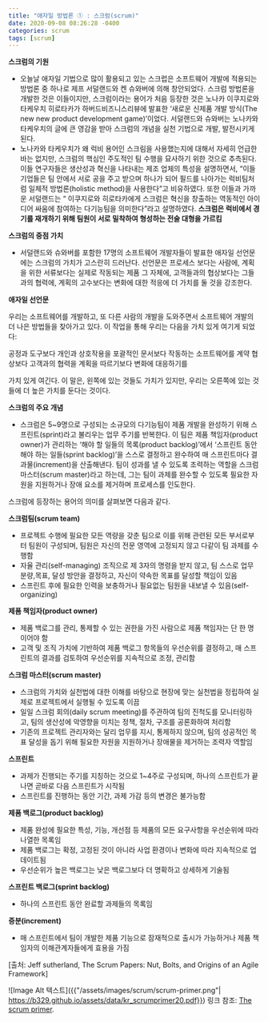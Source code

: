 ```yaml
---
title: "애자일 방법론 ① : 스크럼(scrum)"
date: 2020-09-08 08:26:28 -0400
categories: scrum
tags: [scrum]
---
```


**스크럼의 기원**

- 오늘날 애자일 기법으로 많이 활용되고 있는 스크럽은 소프트웨어 개발에 적용되는 방법론 중 하나로 제프 서덜랜드와 켄 슈와버에 의해 창안되었다. 스크럼 방법론을 개발한 것은 이들이지만, 스크럼이라는 용어가 처음 등장한 것은 노나카 이쿠지로와 타케우치 히로타카가 하버드비즈니스리뷰에 발표한 ‘새로운 신제품 개발 방식(The new new product development game)’이었다. 서덜랜드와 슈와버는 노나카와 타케우치의 글에 큰 영감을 받아 스크럼의 개념을 실천 기법으로 개발, 발전시키게 된다.
- 노나카와 타케우치가 왜 럭비 용어인 스크림을 사용했는지에 대해서 자세히 언급한 바는 없지만, 스크럼의 핵심인 주도적인 팀 수행을 묘사하기 위한 것으로 추측된다. 이들 연구자들은  생산성과 혁신을 나타내는 제조 업체의 특성을 설명하면서, “이들 기업들은 팀 안에서 서로 공을 주고 받으며 하나가 되어 필드를 나아가는 럭비팀처럼 일체적 방법론(holistic method)을 사용한다”고 비유하였다. 또한 이들과 가까운 서덜랜드는 “ 이쿠지로와 히로타카에게 스크럼은 혁신을 창출하는 역동적인 아이디어 싸움에 참여하는 다기능팀을 의미한다”라고 설명하였다. 
  **스크럼은 럭비에서 경기를 재개하기 위해 팀원이 서로 밀착하여 형성하는 전술 대형을 가르킴**


**스크럼의 중점 가치**

- 서덜랜드와 슈와버를 포함한 17명의 소프트웨어 개발자들이 발표한 애자일 선언문에는 스크럼의 가치가 고스란히 드러난다. 선언문은 프로세스 보다는 사람에, 계획을 위한 서류보다는 실제로 작동되는 제품 그 자체에, 고객들과의 협상보다는 그들과의 협력에, 계획의 고수보다는 변화에 대한 적응에 더 가치를 둘 것을 강조한다.

**애자일 선언문**
  
우리는 소프트웨어를 개발하고, 또 다른 사람의 개발을
도와주면서 소프트웨어 개발의 더 나은 방법들을 찾아가고
있다. 이 작업을 통해 우리는 다음을 가치 있게 여기게 되었다:

공정과 도구보다 개인과 상호작용을
포괄적인 문서보다 작동하는 소프트웨어를
계약 협상보다 고객과의 협력을
계획을 따르기보다 변화에 대응하기를

가치 있게 여긴다. 이 말은, 왼쪽에 있는 것들도 가치가 있지만,
우리는 오른쪽에 있는 것들에 더 높은 가치를 둔다는 것이다.

**스크럼의 주요 개념**

- 스크럼은 5~9명으로 구성되는 소규모의 다기능팀이 제품 개발을 완성하기 위해 스프린트(sprint)라고 불리우는 업무 주기를 반복한다. 이 팀은 제품 책임자(product owner)가 관리하는 ‘해야 할 일들의 목록(product backlog)’에서 ‘스프린트 동안 해야 하는 일들(sprint backlog)’을 스스로 결정하고 완수하여 매 스프린트마다 결과물(increment)을 산출해낸다. 팀이 성과를 낼 수 있도록 조력하는 역할을 스크럼 마스터(scrum master)라고 하는데, 그는 팀이 과제를 완수할 수 있도록 필요한 자원을 지원하거나 장애 요소를 제거하며 프로세스를 인도한다.

스크럼에 등장하는 용어의 의미를 살펴보면 다음과 같다.

**스크럼팀(scrum team)**

- 프로젝트 수행에 필요한 모든 역량을 갖춘 팀으로 이를 위해 관련된 모든 부서로부터 팀원이 구성되며, 팀원은 자신의 전문 영역에 고정되지 않고 다같이 팀 과제를 수행함
- 자율 관리(self-managing) 조직으로 제 3자의 명령을 받지 않고, 팀 스스로 업무 분량,목표, 달성 방안을 결정하고, 자신이 약속한 목표를 달성할 책임이 있음
- 스프린트 후에 필요한 인력을 보충하거나 필요없는 팀원을 내보낼 수 있음(self-organizing)
    
**제품 책임자(product owner)**

- 제품 백로그를 관리, 통제할 수 있는 권한을 가진 사람으로 제품 책임자는 단 한 명이어야 함
- 고객 및 조직 가치에 기반하여 제품 백로그 항목들의 우선순위를 결정하고, 매 스프린트의 결과를 검토하여 우선순위를 지속적으로 조정, 관리함

**스크럼 마스터(scrum master)**

- 스크럼의 가치와 실천법에 대한 이해를 바탕으로 현장에 맞는 실천법을 정립하여 실제로 프로젝트에서 실행될 수 있도록 이끔
- 일일 스크럼 회의(daily scrum meeting)를 주관하여 팀의 진척도를 모니터링하고, 팀의 생산성에 악영향을 미치는 정책, 절차, 구조를 공론화하여 처리함
- 기존의 프로젝트 관리자와는 달리 업무를 지시, 통제하지 않으며, 팀의 성공적인 목표 달성을 돕기 위해 필요한 자원을 지원하거나 장애물을 제거하는 조력자 역할임

**스프린트**

- 과제가 진행되는 주기를 지칭하는 것으로 1~4주로 구성되며, 하나의 스프린트가 끝나면 곧바로 다음 스프린트가 시작됨
- 스프린트를 진행하는 동안 기간, 과제 가감 등의 변경은 불가능함

**제품 백로그(product backlog)**

- 제품 완성에 필요한 특성, 기능, 개선점 등 제품의 모든 요구사항을 우선순위에 따라 나열한 목록임
- 제품 백로그는 확정, 고정된 것이 아니라 사업 환경이나 변화에 따라 지속적으로 업데이트됨
- 우선순위가 높은 백로그는 낮은 백로그보다 더 명확하고 상세하게 기술됨

**스프린트 백로그(sprint backlog)**
- 하나의 스프린트 동안 완료할 과제들의 목록임

**증분(increment)**
- 매 스프린트에서 팀이 개발한 제품 기능으로 잠재적으로 출시가 가능하거나 제품 책임자의 이해관계자들에게 효용을 가짐

[출처: Jeff sutherland, The Scrum Papers: Nut, Bolts, and Origins of an Agile Framework]

![Image Alt 텍스트]({{"/assets/images/scrum/scrum-primer.png"| https://b329.github.io/assets/data/kr_scrumprimer20.pdf}})
링크 참조: [The scrum primer][jekyll-link].

[jekyll-docs]: https://jekyllrb.com/docs/home
[jekyll-gh]:   https://github.com/b329/springboot2.git
[jekyll-talk]: https://talk.jekyllrb.com/

[jekyll-link]: https://b329.github.io/assets/data/kr_scrumprimer20.pdf
